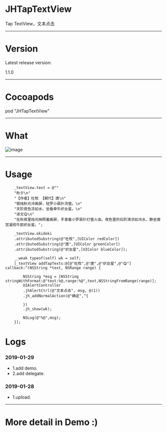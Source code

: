 # JHTapTextView
Tap TextView，文本点击

---

# Version
Latest release version:

1.1.0

---

# Cocoapods
pod "JHTapTextView"

---

# What

![image](https://github.com/xjh093/JHTapTextView/blob/master/image.gif)

---

# Usage

```
    _textView.text = @""
    "秋夕\n"
    "【作者】杜牧 【朝代】唐\n"
    "银烛秋光冷画屏，轻罗小扇扑流萤。\n"
    "天阶夜色凉如水，坐看牵牛织女星。\n"
    "译文😋\n"
    "在秋夜里烛光映照着画屏，手拿着小罗扇扑打萤火虫。夜色里的石阶清凉如冷水，静坐寝宫凝视牛郎织女星。";
    
    _textView.okidoki
    .attributedSubstring(@"杜牧",[UIColor redColor])
    .attributedSubstring(@"唐",[UIColor greenColor])
    .attributedSubstring(@"织女星",[UIColor blueColor]);
    
    __weak typeof(self) wk = self;
    [_textView addTapTexts:@[@"杜牧",@"唐",@"织女星",@"😋"] callback:^(NSString *text, NSRange range) {
        
        NSString *msg = [NSString stringWithFormat:@"text:%@,range:%@",text,NSStringFromRange(range)];
        UIAlertController
        .jhAlertCtrl(@"文本点击", msg, @(1))
        .jh_addNormalAction(@"确定",^{
            
        })
        .jh_show(wk);
        
        NSLog(@"%@",msg);
    }];
```
# Logs

### 2019-01-29
- 1.add demo.
- 2.add delegate.

### 2019-01-28
- 1.upload.

---

# More detail in Demo :)

